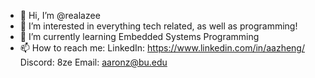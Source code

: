 - 👋 Hi, I’m @realazee
- 👀 I’m interested in everything tech related, as well as programming!
- 🌱 I’m currently learning Embedded Systems Programming
- 📫 How to reach me:
LinkedIn: https://www.linkedin.com/in/aazheng/
Discord: 8ze
Email: aaronz@bu.edu

<!---
realazee/realazee is a ✨ special ✨ repository because its `README.md` (this file) appears on your GitHub profile.
You can click the Preview link to take a look at your changes.
--->
